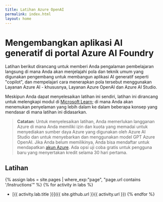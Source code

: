 ```yaml
---
title: Latihan Azure OpenAI
permalink: index.html
layout: home
---
```


# Mengembangkan aplikasi AI generatif di portal Azure AI Foundry

Latihan berikut dirancang untuk memberi Anda pengalaman pembelajaran langsung di mana Anda akan menjelajahi pola dan teknik umum yang digunakan pengembang untuk membangun aplikasi AI generatif seperti "copilot", dan mempelajari cara menerapkan pola tersebut menggunakan Layanan Azure AI - khususnya, Layanan Azure OpenAI dan Azure AI Studio.

Meskipun Anda dapat menyelesaikan latihan ini sendiri, latihan ini dirancang untuk melengkapi modul di [Microsoft Learn](https://learn.microsoft.com/training/paths/create-custom-copilots-ai-studio/); di mana Anda akan menemukan penyelaman yang lebih dalam ke dalam beberapa konsep yang mendasar di mana latihan ini didasarkan.

> **Catatan**: Untuk menyelesaikan latihan, Anda memerlukan langganan Azure di mana Anda memiliki izin dan kuota yang memadai untuk menyediakan sumber daya Azure yang digunakan oleh Azure AI Studio dan untuk menyebarkan dan menggunakan model GPT Azure OpenAI. Jika Anda belum memilikinya, Anda bisa mendaftar untuk mendapatkan [akun Azure](https://azure.microsoft.com/free). Ada opsi uji coba gratis untuk pengguna baru yang menyertakan kredit selama 30 hari pertama.

## Latihan

{% assign labs = site.pages | where_exp:"page", "page.url contains '/Instructions'" %} {% for activity in labs  %}
- [{{ activity.lab.title }}]({{ site.github.url }}{{ activity.url }}) {% endfor %}